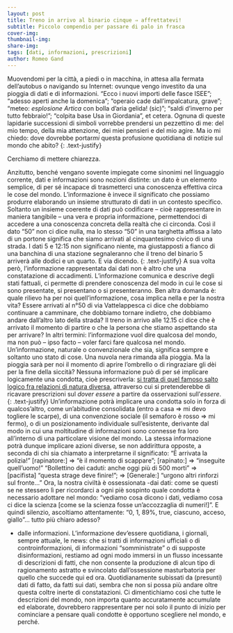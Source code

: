 ```yaml
---
layout: post
title: Treno in arrivo al binario cinque ⇒ affrettatevi!
subtitle: Piccolo compendio per passare di palo in frasca
cover-img: 
thumbnail-img: 
share-img: 
tags: [dati, informazioni, prescrizioni]
author: Romeo Gand
---
```

Muovendomi per la città, a piedi o in macchina, in attesa alla fermata dell’autobus o navigando su Internet: ovunque vengo investito da una pioggia di dati e di informazioni. “Ecco i nuovi importi delle fasce ISEE”; “adesso aperti anche la domenica”; “operaio cade dall’impalcatura, grave”; “meteo: *esplosione Artica* con bolla d’aria gelida! (sic)”; “saldi d’inverno per tutto febbraio!”; “colpita base Usa in Giordania”, et cetera. Ognuna di queste lapidarie successioni di simboli vorrebbe prendersi un pezzettino di me: del mio tempo, della mia attenzione, dei miei pensieri e del mio agire. Ma io mi chiedo: dove dovrebbe portar*mi* questa profusione quotidiana di notizie sul mondo che abito?
{: .text-justify}

Cerchiamo di mettere chiarezza.

Anzitutto, benché vengano sovente impiegate come sinonimi nel linguaggio corrente, dati e informazioni sono nozioni distinte: un dato è un elemento semplice, di per sé incapace di trasmetterci una conoscenza effettiva circa le cose del mondo. L’informazione è invece il significato che possiamo produrre elaborando un insieme strutturato di dati in un contesto specifico. Soltanto un insieme coerente di dati può codificare – cioè rappresentare in maniera tangibile – una vera e propria informazione, permettendoci di accedere a una conoscenza concreta della realtà che ci circonda. Così il dato “50” non ci dice nulla, ma lo stesso “50” in una targhetta affissa a lato di un portone significa che siamo arrivati al cinquantesimo civico di una strada. I dati 5 e 12:15 non significano niente, ma giustapposti a fianco di una banchina di una stazione segnaleranno che il treno del binario 5 arriverà alle dodici e un quarto. E via dicendo.
{: .text-justify}
A sua volta però, l’informazione rappresentata dai dati non è altro che una constatazione di accadimenti. L’informazione comunica e descrive degli stati fattuali, ci permette di prendere conoscenza del modo in cui le cose si sono presentate, si presentano o si presenteranno. Ben altra domanda è: quale rilievo ha per noi quell’informazione, cosa implica nella e per la nostra vita? Essere arrivati al n°50 di via Vattelappesca ci dice che dobbiamo continuare a camminare, che dobbiamo tornare indietro, che dobbiamo andare dall’altro lato della strada? Il treno in arrivo alle 12.15 ci dice che è arrivato il momento di partire o che la persona che stiamo aspettando sta per arrivare? In altri termini: l’informazione vuol dire qualcosa del mondo, ma non può – ipso facto – voler farci fare qualcosa nel mondo.
Un’informazione, naturale o convenzionale che sia, significa sempre e soltanto uno stato di cose. Una nuvola nera rimanda alla pioggia. Ma la pioggia sarà per noi il momento di aprire l’ombrello o di ringraziare gli dèi per la fine della siccità? Nessuna informazione può di per sé implicare logicamente una condotta, cioè prescriverla: [si tratta di quel famoso salto logico fra relazioni di natura diversa](https://it.wikipedia.org/wiki/Legge_di_Hume), attraverso cui si pretenderebbe di ricavare prescrizioni sul *dover essere* a partire da osservazioni sull’*essere*.
{: .text-justify}
Un’informazione potrà implicare una condotta solo in forza di qualcos’altro, come un’abitudine consolidata (entro a casa ⇒ mi devo togliere le scarpe), di una convenzione sociale (il semaforo è rosso ⇒ mi fermo), o di un posizionamento individuale sull’esistente, derivante dal modo in cui una moltitudine di informazioni sono connesse fra loro all’interno di una particolare visione del mondo.
La stessa informazione potrà dunque implicare azioni diverse, se non addirittura opposte, a seconda di chi sia chiamato a interpretarne il significato:
“È arrivata la polizia!” [rapinatore:] ⇒ “è il momento di scappare”; [rapinato:] ⇒ “inseguite quell’uomo!”
“Bollettino dei caduti: anche oggi più di 500 morti” ⇒ [pacifista] “questa strage deve finire!”; ⇒ [Generale:] “urgono altri rinforzi sul fronte…”
Ora, la nostra civiltà è ossessionata
-dai dati: come se questi se ne stessero lì per ricordarci a ogni piè sospinto quale condotta è necessario adottare nel mondo: “vediamo cosa dicono i dati, vediamo cosa ci dice la scienza [come se la scienza fosse un’accozzaglia di numeri!]”. E quindi silenzio, ascoltiamo attentamente: “0, 1, 89%, true, ciascuno, acceso, giallo”… tutto più chiaro adesso?
- dalle informazioni. L’informazione dev’essere quotidiana, i giornali, sempre attuale, le news: che si tratti di informazioni ufficiali o di controinformazioni, di informazioni “somministrate” o di supposte disinformazioni, restiamo ad ogni modo immersi in un flusso incessante di descrizioni di fatti, che non consente la produzione di alcun tipo di ragionamento astratto e svincolato dall’ossessione masturbatoria per quello che succede qui ed ora. Quotidianamente subissati da (presunti) dati di fatto, da fatti sui dati, sembra che non si possa più andare oltre questa coltre inerte di constatazioni. Ci dimentichiamo così che tutte le descrizioni del mondo, non importa quanto accuratamente accumulate ed elaborate, dovrebbero rappresentare per noi solo il punto di inizio per cominciare a pensare quali condotte è opportuno scegliere nel mondo, e perché. 
